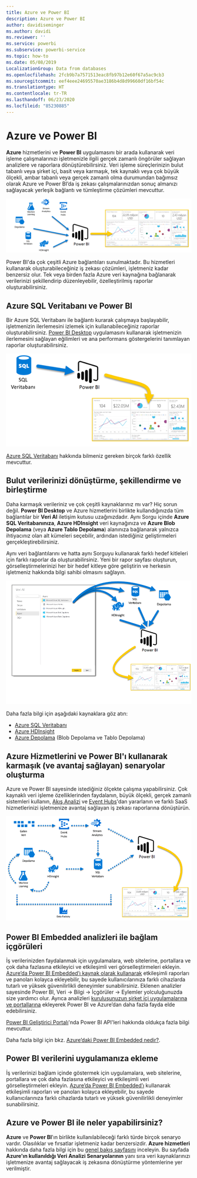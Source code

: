 ```yaml
---
title: Azure ve Power BI
description: Azure ve Power BI
author: davidiseminger
ms.author: davidi
ms.reviewer: ''
ms.service: powerbi
ms.subservice: powerbi-service
ms.topic: how-to
ms.date: 05/08/2019
LocalizationGroup: Data from databases
ms.openlocfilehash: 2fcb9b7a7571513eac8fb97b12e60f67a5ac9cb3
ms.sourcegitcommit: eef4eee24695570ae3186b4d8d99660df16bf54c
ms.translationtype: HT
ms.contentlocale: tr-TR
ms.lasthandoff: 06/23/2020
ms.locfileid: "85230885"
---
```

# <a name="azure-and-power-bi"></a>Azure ve Power BI

**Azure** hizmetlerini ve **Power BI** uygulamasını bir arada kullanarak veri işleme çalışmalarınızı işletmenizle ilgili gerçek zamanlı öngörüler sağlayan analizlere ve raporlara dönüştürebilirsiniz. Veri işleme süreçlerinizin bulut tabanlı veya şirket içi, basit veya karmaşık, tek kaynaklı veya çok büyük ölçekli, ambar tabanlı veya gerçek zamanlı olma durumundan bağımsız olarak Azure ve Power BI’da iş zekası çalışmalarınızdan sonuç almanızı sağlayacak yerleşik bağlantı ve tümleştirme çözümleri mevcuttur.

![Azure](media/service-azure-and-power-bi/azure_1.png)

Power BI'da çok çeşitli Azure bağlantıları sunulmaktadır. Bu hizmetleri kullanarak oluşturabileceğiniz iş zekası çözümleri, işletmeniz kadar benzersiz olur. Tek veya birden fazla Azure veri kaynağına bağlanarak verilerinizi şekillendirip düzenleyebilir, özelleştirilmiş raporlar oluşturabilirsiniz.

## <a name="azure-sql-database-and-power-bi"></a>Azure SQL Veritabanı ve Power BI

Bir Azure SQL Veritabanı ile bağlantı kurarak çalışmaya başlayabilir, işletmenizin ilerlemesini izlemek için kullanabileceğiniz raporlar oluşturabilirsiniz. [Power BI Desktop](../fundamentals/desktop-getting-started.md) uygulamasını kullanarak işletmenizin ilerlemesini sağlayan eğilimleri ve ana performans göstergelerini tanımlayan raporlar oluşturabilirsiniz.

![SQL’den Power BI’a](media/service-azure-and-power-bi/azure_2_sqltopbi.png)

[Azure SQL Veritabanı](https://azure.microsoft.com/services/sql-database/) hakkında bilmeniz gereken birçok farklı özellik mevcuttur.

## <a name="transform-shape-and-merge-your-cloud-data"></a>Bulut verilerinizi dönüştürme, şekillendirme ve birleştirme

Daha karmaşık verileriniz ve çok çeşitli kaynaklarınız mı var? Hiç sorun değil. **Power BI Desktop** ve Azure hizmetlerini birlikte kullandığınızda tüm bağlantılar bir **Veri Al** iletişim kutusu uzağınızdadır. Aynı Sorgu içinde **Azure SQL Veritabanınıza**, **Azure HDInsight** veri kaynağınıza ve **Azure Blob Depolama** (veya **Azure Tablo Depolama**) alanınıza bağlanarak yalnızca ihtiyacınız olan alt kümeleri seçebilir, ardından istediğiniz geliştirmeleri gerçekleştirebilirsiniz.

Aynı veri bağlantılarını ve hatta aynı Sorguyu kullanarak farklı hedef kitleleri için farklı raporlar da oluşturabilirsiniz. Yeni bir rapor sayfası oluşturun, görselleştirmelerinizi her bir hedef kitleye göre geliştirin ve herkesin işletmeniz hakkında bilgi sahibi olmasını sağlayın.

![Farklı kaynaklardan Power BI’a](media/service-azure-and-power-bi/azure_3_multipletopbi.png)

Daha fazla bilgi için aşağıdaki kaynaklara göz atın:

* [Azure SQL Veritabanı](https://azure.microsoft.com/services/sql-database/)
* [Azure HDInsight](https://azure.microsoft.com/services/hdinsight/)
* [Azure Depolama](https://azure.microsoft.com/services/storage/) (Blob Depolama ve Tablo Depolama)

## <a name="get-complex-and-ahead-using-azure-services-and-power-bi"></a>Azure Hizmetlerini ve Power BI'ı kullanarak karmaşık (ve avantaj sağlayan) senaryolar oluşturma

Azure ve Power BI sayesinde istediğiniz ölçekte çalışma yapabilirsiniz. Çok kaynaklı veri işleme özelliklerinden faydalanın, büyük ölçekli, gerçek zamanlı sistemleri kullanın, [Akış Analizi](https://azure.microsoft.com/services/stream-analytics/) ve [Event Hubs](https://azure.microsoft.com/services/event-hubs/)'dan yararlanın ve farklı SaaS hizmetlerinizi işletmenize avantaj sağlayan iş zekası raporlarına dönüştürün.

![Azure Karmaşık](media/service-azure-and-power-bi/azure_4_complex.png)

## <a name="context-insights-with-power-bi-embedded-analytics"></a>Power BI Embedded analizleri ile bağlam içgörüleri

İş verilerinizden faydalanmak için uygulamalara, web sitelerine, portallara ve çok daha fazlasına etkileyici ve etkileşimli veri görselleştirmeleri ekleyin. [Azure’da Power BI Embedded’ı kaynak olarak kullanarak](https://azure.microsoft.com/services/power-bi-embedded/) etkileşimli raporları ve panoları kolayca ekleyebilir, bu sayede kullanıcılarınıza farklı cihazlarda tutarlı ve yüksek güvenilirlikli deneyimler sunabilirsiniz.  Eklenen analizler sayesinde Power BI, Veri -> Bilgi -> İçgörüler -> Eylemler yolculuğunuzda size yardımcı olur.  Ayrıca analizleri [kuruluşunuzun şirket içi uygulamalarına ve portallarına](https://powerbi.microsoft.com/developers/embedded-analytics/organization/) ekleyerek Power BI ve Azure’dan daha fazla fayda elde edebilirsiniz.

[Power BI Geliştirici Portalı](https://dev.powerbi.com)'nda Power BI API'leri hakkında oldukça fazla bilgi mevcuttur.

Daha fazla bilgi için bkz. [Azure’daki Power BI Embedded nedir?](../developer/embedded/azure-pbie-what-is-power-bi-embedded.md).

## <a name="embed-your-power-bi-data-within-your-app"></a>Power BI verilerini uygulamanıza ekleme

İş verilerinizi bağlam içinde göstermek için uygulamalara, web sitelerine, portallara ve çok daha fazlasına etkileyici ve etkileşimli veri görselleştirmeleri ekleyin. [Azure’da Power BI Embedded’ı](https://azure.microsoft.com/services/power-bi-embedded/) kullanarak etkileşimli raporları ve panoları kolayca ekleyebilir, bu sayede kullanıcılarınıza farklı cihazlarda tutarlı ve yüksek güvenilirlikli deneyimler sunabilirsiniz.

## <a name="what-could-you-do-with-azure-and-power-bi"></a>Azure ve Power BI ile neler yapabilirsiniz?

**Azure** ve **Power BI**'ın birlikte kullanılabileceği farklı türde birçok senaryo vardır. Olasılıklar ve fırsatlar işletmeniz kadar benzersizdir. **Azure hizmetleri** hakkında daha fazla bilgi için bu [genel bakış sayfasını](https://docs.microsoft.com/azure/machine-learning/team-data-science-process/plan-your-environment) inceleyin. Bu sayfada **Azure'ın kullanıldığı Veri Analizi Senaryolarının** yanı sıra veri kaynaklarınızı işletmenize avantaj sağlayacak iş zekasına dönüştürme yöntemlerine yer verilmiştir.

